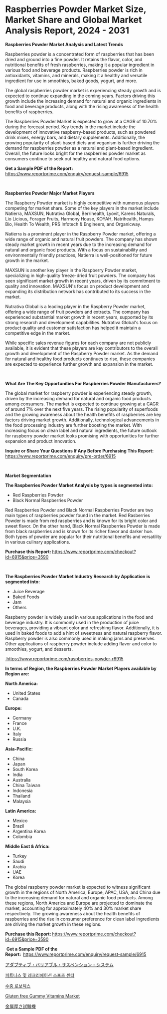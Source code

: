 <p><h1>Raspberries Powder Market Size, Market Share and Global Market Analysis Report, 2024 - 2031</h1></p><p><strong>Raspberries Powder Market Analysis and Latest Trends</strong></p>
<p><p>Raspberries powder is a concentrated form of raspberries that has been dried and ground into a fine powder. It retains the flavor, color, and nutritional benefits of fresh raspberries, making it a popular ingredient in various food and beverage products. Raspberries powder is rich in antioxidants, vitamins, and minerals, making it a healthy and versatile ingredient for use in smoothies, baked goods, yogurt, and more.</p><p>The global raspberries powder market is experiencing steady growth and is expected to continue expanding in the coming years. Factors driving this growth include the increasing demand for natural and organic ingredients in food and beverage products, along with the rising awareness of the health benefits of raspberries.</p><p>The Raspberries Powder Market is expected to grow at a CAGR of 10.70% during the forecast period. Key trends in the market include the development of innovative raspberry-based products, such as powdered drink mixes, energy bars, and dietary supplements. Additionally, the growing popularity of plant-based diets and veganism is further driving the demand for raspberries powder as a natural and plant-based ingredient. Overall, the future looks bright for the raspberries powder market as consumers continue to seek out healthy and natural food options.</p></p>
<p><strong>Get a Sample PDF of the Report:&nbsp;</strong> <a href="https://www.reportprime.com/enquiry/request-sample/6915">https://www.reportprime.com/enquiry/request-sample/6915</a></p>
<p>&nbsp;</p>
<p><strong>Raspberries Powder Major Market Players</strong></p>
<p><p>The Raspberry Powder market is highly competitive with numerous players competing for market share. Some of the key players in the market include Natierra, MAXSUN, Nutrativa Global, Berrihealth, Lyovit, Karens Naturals, Lio Licious, Forager Fruits, Harmony House, KOYAH, Natrihealth, Hamps Bio, Health To Wealth, PRS Infotech & Engineers, and Organicway.</p><p>Natierra is a prominent player in the Raspberry Powder market, offering a wide range of organic and natural fruit powders. The company has shown steady market growth in recent years due to the increasing demand for natural and organic food products. With a focus on sustainability and environmentally friendly practices, Natierra is well-positioned for future growth in the market.</p><p>MAXSUN is another key player in the Raspberry Powder market, specializing in high-quality freeze-dried fruit powders. The company has seen significant market growth in recent years, driven by its commitment to quality and innovation. MAXSUN's focus on product development and expanding its distribution network has contributed to its success in the market.</p><p>Nutrativa Global is a leading player in the Raspberry Powder market, offering a wide range of fruit powders and extracts. The company has experienced substantial market growth in recent years, supported by its strong research and development capabilities. Nutrativa Global's focus on product quality and customer satisfaction has helped it maintain a competitive edge in the market.</p><p>While specific sales revenue figures for each company are not publicly available, it is evident that these players are key contributors to the overall growth and development of the Raspberry Powder market. As the demand for natural and healthy food products continues to rise, these companies are expected to experience further growth and expansion in the market.</p></p>
<p>&nbsp;</p>
<p><strong>What Are The Key Opportunities For Raspberries Powder Manufacturers?</strong></p>
<p><p>The global market for raspberry powder is experiencing steady growth, driven by the increasing demand for natural and organic food products among consumers. The market is expected to continue growing at a CAGR of around 7% over the next five years. The rising popularity of superfoods and the growing awareness about the health benefits of raspberries are key factors driving market growth. Additionally, technological advancements in the food processing industry are further boosting the market. With increasing focus on clean label and natural ingredients, the future outlook for raspberry powder market looks promising with opportunities for further expansion and product innovation.</p></p>
<p><strong>Inquire or Share Your Questions If Any Before Purchasing This Report:</strong> <a href="https://www.reportprime.com/enquiry/pre-order/6915">https://www.reportprime.com/enquiry/pre-order/6915</a></p>
<p>&nbsp;</p>
<p><strong>Market Segmentation</strong></p>
<p><strong>The Raspberries Powder Market Analysis by types is segmented into:</strong></p>
<p><ul><li>Red Raspberries Powder</li><li>Black Normal Raspberries Powder</li></ul></p>
<p><p>Red Raspberries Powder and Black Normal Raspberries Powder are two main types of raspberries powder found in the market. Red Rasberries Powder is made from red raspberries and is known for its bright color and sweet flavor. On the other hand, Black Normal Raspberries Powder is made from black raspberries and is known for its richer flavor and darker hue. Both types of powder are popular for their nutritional benefits and versatility in various culinary applications.</p></p>
<p><strong>Purchase this Report:&nbsp;</strong><a href="https://www.reportprime.com/checkout?id=6915&price=3590">https://www.reportprime.com/checkout?id=6915&price=3590</a></p>
<p>&nbsp;</p>
<p><strong>The Raspberries Powder Market Industry Research by Application is segmented into:</strong></p>
<p><ul><li>Juice Beverage</li><li>Baked Foods</li><li>Jam</li><li>Others</li></ul></p>
<p><p>Raspberry powder is widely used in various applications in the food and beverage industry. It is commonly used in the production of juice beverages, providing a vibrant color and refreshing flavor. Additionally, it is used in baked foods to add a hint of sweetness and natural raspberry flavor. Raspberry powder is also commonly used in making jams and preserves. Other applications of raspberry powder include adding flavor and color to smoothies, yogurt, and desserts.</p></p>
<p><a href="https://www.reportprime.com/raspberries-powder-r6915">&nbsp;https://www.reportprime.com/raspberries-powder-r6915</a></p>
<p><strong>In terms of Region, the Raspberries Powder Market Players available by Region are:</strong></p>
<p>
    <p> <strong> North America: </strong>
        <ul>
            <li>United States</li>
            <li>Canada</li>
        </ul>
        </p> 
    <p> <strong> Europe: </strong>
        <ul>
            <li>Germany</li>
            <li>France</li>
            <li>U.K.</li>
            <li>Italy</li>
            <li>Russia</li>
        </ul>
        </p> 
    <p> <strong> Asia-Pacific: </strong>
        <ul>
            <li>China</li>
            <li>Japan</li>
            <li>South Korea</li>
            <li>India</li>
            <li>Australia</li>
            <li>China Taiwan</li>
            <li>Indonesia</li>
            <li>Thailand</li>
            <li>Malaysia</li>
        </ul>
        </p> 
    <p> <strong> Latin America: </strong>
        <ul>
            <li>Mexico</li>
            <li>Brazil</li>
            <li>Argentina Korea</li>
            <li>Colombia</li>
        </ul>
        </p> 
    <p> <strong> Middle East & Africa: </strong>
        <ul>
            <li>Turkey</li>
            <li>Saudi</li>
            <li>Arabia</li>
            <li>UAE</li>
            <li>Korea</li>
        </ul>
    </p>
    </p>
<p><p>The global raspberry powder market is expected to witness significant growth in the regions of North America, Europe, APAC, USA, and China due to the increasing demand for natural and organic food products. Among these regions, North America and Europe are projected to dominate the market, accounting for approximately 40% and 30% market share respectively. The growing awareness about the health benefits of raspberries and the rise in consumer preference for clean label ingredients are driving the market growth in these regions.</p></p>
<p><strong>Purchase this Report: </strong><a href="https://www.reportprime.com/checkout?id=6915&price=3590">https://www.reportprime.com/checkout?id=6915&price=3590</a></p>
<p>&nbsp;<strong>Get a Sample PDF of the Report:&nbsp;&nbsp;</strong><a href="https://www.reportprime.com/enquiry/request-sample/6915">https://www.reportprime.com/enquiry/request-sample/6915</a></p>
<p><strong></strong></p>
<p><p><a href="https://medium.com/@hugofirst21/%E9%81%A9%E5%BF%9C%E5%A4%89%E5%8B%95%E3%82%B5%E3%82%B9%E3%83%9A%E3%83%B3%E3%82%B7%E3%83%A7%E3%83%B3%E3%82%B7%E3%82%B9%E3%83%86%E3%83%A0%E5%B8%82%E5%A0%B4%E3%81%AE%E6%B4%9E%E5%AF%9F-%E5%B8%82%E5%A0%B4%E3%83%88%E3%83%AC%E3%83%B3%E3%83%89-%E6%88%90%E9%95%B7-2024%E5%B9%B4%E3%81%8B%E3%82%892031%E5%B9%B4%E3%81%BE%E3%81%A7%E3%81%AE%E4%BA%88%E6%B8%AC-a24f6aa2aa64">アダプティブ・バリアブル・サスペンション・システム</a></p><p><a href="https://medium.com/@emmettsaynford43546/%ED%94%BC%ED%8A%B8%EB%8B%88%EC%8A%A4-%EB%B0%8F-%EB%A0%88%ED%81%AC%EB%A6%AC%EC%97%90%EC%9D%B4%EC%85%98-%EC%8A%A4%ED%8F%AC%EC%B8%A0-%EC%84%BC%ED%84%B0-%EC%8B%9C%EC%9E%A5-%EB%B6%84%EC%84%9D-%EA%B8%80%EB%A1%9C%EB%B2%8C-%EC%82%B0%EC%97%85-%EC%A0%84%EB%A7%9D-%EB%B0%8F-%EC%98%88%EC%B8%A1-2024%EB%85%84%EB%B6%80%ED%84%B0-2031%EB%85%84-02ac1327f302">피트니스 및 레크리에이션 스포츠 센터</a></p><p><a href="https://medium.com/@joshuapierce88/%EC%88%98%EC%A4%91-%EB%A1%9C%EB%B4%87-%EC%8B%9C%EC%9E%A5-%EC%A0%90%EC%9C%A0%EC%9C%A8-%EC%A7%84%ED%99%94-%EB%B0%8F-%EC%8B%9C%EC%9E%A5-%EC%84%B1%EC%9E%A5-%EA%B2%BD%ED%96%A5-2024%EB%85%84-2031%EB%85%84-b10e274b8114">수중 로보틱스</a></p><p><a href="https://github.com/kosella/Market-Research-Report-List-2/blob/main/gluten-free-gummy-vitamins-market.md">Gluten free Gummy Vitamins Market</a></p><p><a href="https://medium.com/@kelscdowell78456/%E9%87%91%E5%B1%9E%E5%8E%9A%E3%81%95%E3%83%86%E3%82%B9%E3%82%BF%E3%83%BC%E5%B8%82%E5%A0%B4%E3%82%B7%E3%82%A7%E3%82%A2%E3%81%AE%E9%80%B2%E5%8C%96%E3%81%A8%E5%B8%82%E5%A0%B4%E6%88%90%E9%95%B7%E3%83%88%E3%83%AC%E3%83%B3%E3%83%892024%E5%B9%B4%E3%81%8B%E3%82%892031%E5%B9%B4%E3%81%BE%E3%81%A7-c61fd5df7caa">金属厚さ試験機</a></p></p>